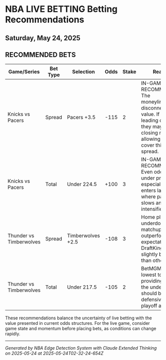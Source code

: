 # NBA LIVE BETTING Betting Recommendations
## Saturday, May 24, 2025

## RECOMMENDED BETS
| Game/Series | Bet Type | Selection | Odds | Stake | Reasoning |
|-------------|----------|-----------|------|-------|-----------|
| Knicks vs Pacers | Spread | Pacers +3.5 | -115 | 2 | IN-GAME RECOMMENDATION: The moneyline/spread disconnect suggests value. If Knicks are leading comfortably, they may ease up in closing minutes, allowing Pacers to cover this small spread. |
| Knicks vs Pacers | Total | Under 224.5 | +100 | 3 | IN-GAME RECOMMENDATION: Even odds on the under provide value, especially if game enters late stages where pace typically slows and defense intensifies. |
| Thunder vs Timberwolves | Spread | Timberwolves +2.5 | -108 | 3 | Home playoff underdogs in tight matchups often outperform expectations. DraftKings offers slightly better value than other books. |
| Thunder vs Timberwolves | Total | Under 217.5 | -105 | 2 | BetMGM offers the lowest total line, providing value on the under in what should be a tense, defensive-oriented playoff atmosphere. |

These recommendations balance the uncertainty of live betting with the value presented in current odds structures. For the live game, consider game state and momentum before placing bets, as conditions can change rapidly.

---
*Generated by NBA Edge Detection System with Claude Extended Thinking on 2025-05-24 at 2025-05-24T02-32-24-654Z*
